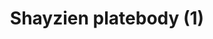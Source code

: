 ---
layout: item
title: Shayzien platebody (1)
item-id: 13361
datatable: true
id: 13361
name: "Shayzien platebody (1)"
members: true
lowalch: 16
highalch: 24
examine: "Dress like a tier 1 Shayzien soldier."
monsters:
  - id: 6905
    name: "Soldier (tier 1)"
    members: true
    combat_level: 39
    wiki_url: "https://oldschool.runescape.wiki/w/Soldier_(tier_1)"
    drops:
      - quantity: "1"
        rarity: 1
    image: ""
---